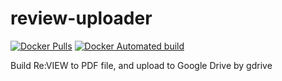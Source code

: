 # review-uploader

[![Docker Pulls](https://img.shields.io/docker/pulls/budougumi0617/review-uploader.svg?style=for-the-badge)](https://cloud.docker.com/repository/docker/budougumi0617/review-uploader)
[![Docker Automated build](https://img.shields.io/docker/automated/budougumi0617/review-uploader.svg?style=for-the-badge)](https://cloud.docker.com/repository/docker/budougumi0617/review-uploader)

Build Re:VIEW to PDF file, and upload to Google Drive by gdrive
